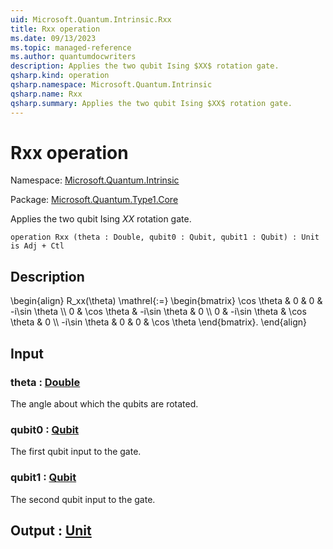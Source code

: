 ```yaml
---
uid: Microsoft.Quantum.Intrinsic.Rxx
title: Rxx operation
ms.date: 09/13/2023
ms.topic: managed-reference
ms.author: quantumdocwriters
description: Applies the two qubit Ising $XX$ rotation gate.
qsharp.kind: operation
qsharp.namespace: Microsoft.Quantum.Intrinsic
qsharp.name: Rxx
qsharp.summary: Applies the two qubit Ising $XX$ rotation gate.
---
```


# Rxx operation

Namespace: [Microsoft.Quantum.Intrinsic](xref:Microsoft.Quantum.Intrinsic)

Package: [Microsoft.Quantum.Type1.Core](https://nuget.org/packages/Microsoft.Quantum.Type1.Core)


Applies the two qubit Ising $XX$ rotation gate.

```qsharp
operation Rxx (theta : Double, qubit0 : Qubit, qubit1 : Qubit) : Unit is Adj + Ctl
```


## Description

\begin{align}R_xx(\theta) \mathrel{:=}\begin{bmatrix}\cos \theta & 0 & 0 & -i\sin \theta  \\\\0 & \cos \theta & -i\sin \theta & 0  \\\\0 & -i\sin \theta & \cos \theta & 0  \\\\-i\sin \theta & 0 & 0 & \cos \theta\end{bmatrix}.\end{align}

## Input

### theta : [Double](xref:microsoft.quantum.qsharp.valueliterals#double-literals)

The angle about which the qubits are rotated.


### qubit0 : [Qubit](xref:microsoft.quantum.qsharp.valueliterals#qubit-literals)

The first qubit input to the gate.


### qubit1 : [Qubit](xref:microsoft.quantum.qsharp.valueliterals#qubit-literals)

The second qubit input to the gate.



## Output : [Unit](xref:microsoft.quantum.qsharp.valueliterals#unit-literal)

